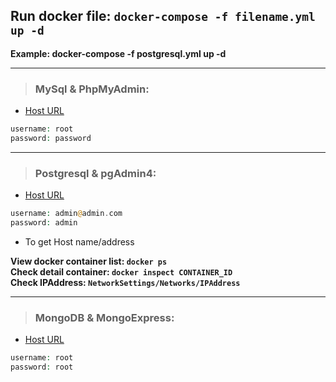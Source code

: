 ## Run docker file: `docker-compose -f filename.yml up -d`

**Example: docker-compose -f postgresql.yml up -d**

---

> ### MySql & PhpMyAdmin:

- [Host URL](http://localhost:8090)

```php
username: root
password: password
```

---

> ### Postgresql & pgAdmin4:

- [Host URL](http://localhost:5050)

```php
username: admin@admin.com
password: admin
```

- To get Host name/address

**View docker container list: `docker ps`**</br>
**Check detail container: `docker inspect CONTAINER_ID`**</br>
**Check IPAddress: `NetworkSettings/Networks/IPAddress`**

---

> ### MongoDB & MongoExpress:

- [Host URL](http://localhost:8081)

```php
username: root
password: root
```
